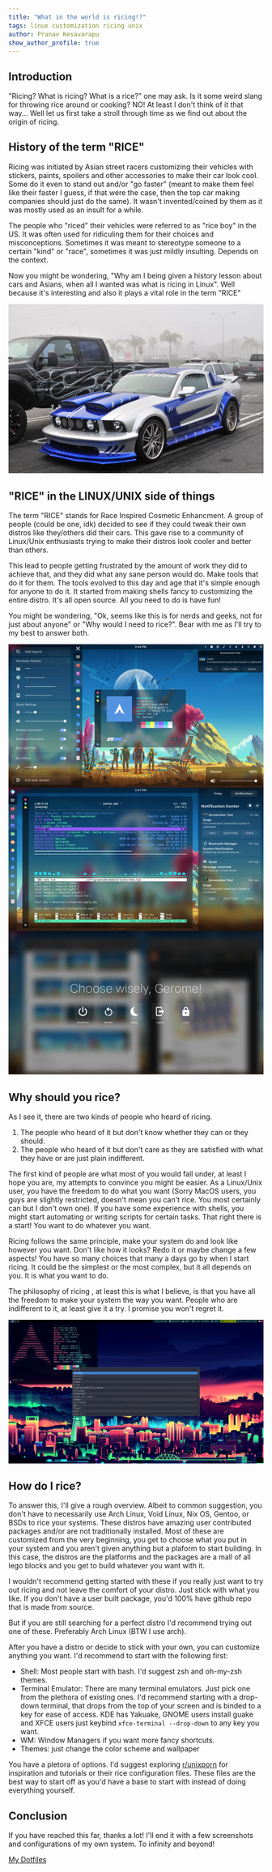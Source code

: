```yaml
---
title: "What in the world is ricing!?"
tags: linux customization ricing unix
author: Pranav Kesavarapu
show_author_profile: true
---
```


Introduction
------------
"Ricing? What is ricing? What is a rice?" one may ask. Is it some weird slang for throwing rice around or cooking? NO! At least I don't think of it that way... Well let us first take a stroll through time as we find out about the origin of ricing.

History of the term "RICE"
-------------------------
Ricing was initiated by Asian street racers customizing their vehicles with stickers, paints, spoilers and other accessories to make their car look cool. Some do it even to stand out and/or "go faster" (meant to make them feel like their faster I guess, if that were the case, then the top car making companies should just do the same). It wasn't invented/coined by them as it was mostly used as an insult for a while. 
			
The people who "riced" their vehicles were referred to as "rice boy" in the US. It was often used for ridiculing them for their choices and misconceptions. Sometimes it was meant to stereotype someone to a certain "kind" or "race", sometimes it was just mildly insulting. Depends on the context.

Now you might be wondering, "Why am I being given a history lesson about cars and Asians, when all I wanted was what is ricing in Linux". Well because it's interesting and also it plays a vital role in the term "RICE"

![](/assets/images/mustang-via-automationgame-com.jpg)

"RICE" in the LINUX/UNIX side of things
---------------------------------------
The term "RICE" stands for Race Inspired Cosmetic Enhancment. A group of people (could be one, idk) decided to see if they could tweak their own distros like they/others did their cars. This gave rise to a community of Linux/Unix enthusiasts trying to make their distros look cooler and better than others. 

This lead to people getting frustrated by the amount of work they did to achieve that, and they did what any sane person would do. Make tools that do it for them. The tools evolved to this day and age that it's simple enough for anyone to do it. It started from making shells fancy to customizing the entire distro. It's all open source. All you need to do is have fun!
 
You might be wondering, "Ok, seems like this is for nerds and geeks, not for just about anyone" or "Why would I need to rice?". Bear with me as I'll try to my best to answer both.

![](/assets/images/anAwesomeWMRice.png)

Why should you rice?
--------------------
As I see it, there are two kinds of people who heard of ricing. 
1. The people who heard of it but don't know whether they can or they should.
2. The people who heard of it but don't care as they are satisfied with what they have or are just plain indifferent.

The first kind of people are what most of you would fall under, at least I hope you are, my attempts to convince you might be easier. As a Linux/Unix user, you have the freedom to do what you want (Sorry MacOS users, you guys are slightly restricted, doesn't mean you can't rice. You most certainly can but I don't own one). If you have some experience with shells, you might start automating or writing scripts for certain tasks. That right there is a start! You want to do whatever you want. 

Ricing follows the same principle, make your system do and look like however you want. Don't like how it looks? Redo it or maybe change a few aspects! You have so many choices that many a days go by when I start ricing. It could be the simplest or the most complex, but it all depends on you. It is what you want to do. 

The philosophy of ricing , at least this is what I believe, is that you have all the freedom to make your system the way you want. People who are indifferent to it, at least give it a try. I promise you won't regret it. 

![](/assets/images/rofi.png)

How do I rice?
--------------
To answer this, I'll give a rough overview. Albeit to common suggestion, you don't have to necessarily use Arch Linux, Void Linux, Nix OS, Gentoo, or BSDs to rice your systems. These distros have amazing user contributed packages and/or are not traditionally installed. Most of these are customized from the very beginning, you get to choose what you put in your system and you aren't given anything but a plaform to start building. In this case, the distros are the platforms and the packages are a mall of all lego blocks and you get to build whatever you want with it. 

I wouldn't recommend getting started with these if you really just want to try out ricing and not leave the comfort of your distro. Just stick with what you like. If you don't have a user built package, you'd 100% have github repo that is made from source.

But if you are still searching for a perfect distro I'd recommend trying out one of these. Preferably Arch Linux (BTW I use arch).

After you have a distro or decide to stick with your own, you can customize anything you want. I'd recommend to start with the following first:
- Shell: Most people start with bash. I'd suggest zsh and oh-my-zsh themes.
- Terminal Emulator: There are many terminal emulators. Just pick one from the plethora of existing ones. I'd recommend starting with a drop-down terminal, that drops from the top of your screen and is binded to a key for ease of access. KDE has Yakuake, GNOME users install guake and XFCE users just keybind `xfce-terminal --drop-down` to any key you want.
- WM: Window Managers if you want more fancy shortcuts. 
- Themes: just change the color scheme and wallpaper

You have a pletora of options. I'd suggest exploring [r/unixporn](www.reddit.com/r/unixporn) for inspiration and tutorials or their rice configuration files. These files are the best way to start off as you'd have a base to start with instead of doing everything yourself.

Conclusion
-----------
If you have reached this far, thanks a lot! I'll end it with a few screenshots and configurations of my own system. To infinity and beyond!

[My Dotfiles](https://github.com/psiayn/dotfiles)

